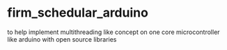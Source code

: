 # firm_schedular_arduino
to help implement multithreading like concept on one core microcontroller like arduino with open source libraries
